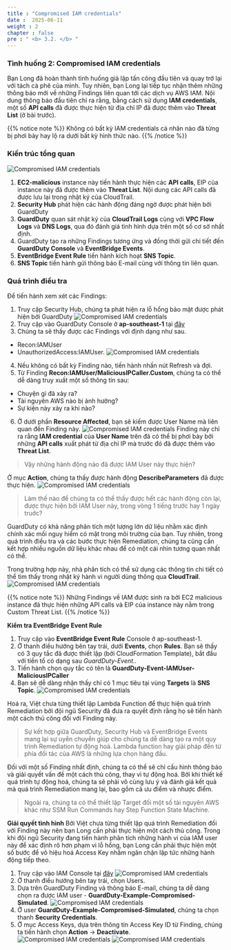 ```yaml
---
title : "Compromised IAM credentials"
date :  2025-06-11
weight : 2 
chapter : false
pre : " <b> 3.2. </b> "
---
```

### Tình huống 2: Compromised IAM credentials
Bạn Long đã hoàn thành tình huống giả lập tấn công đầu tiên và quay trở lại với tách cà phê của mình. Tuy nhiên, bạn Long lại tiếp tục nhận thêm những thông báo mới về những Findings liên quan tới các dịch vụ AWS IAM. Nội dung thông báo đầu tiên chỉ ra rằng, bằng cách sử dụng **IAM credentials**, một số **API calls** đã được thực hiện từ địa chỉ IP đã được thêm vào **Threat List** (ở bài trước).

{{% notice note %}}
Không có bất kỳ IAM credentials cá nhân nào đã từng bị phơi bày hay lộ ra dưới bất kỳ hình thức nào.
{{% /notice %}}
### Kiến trúc tổng quan

![Compromised IAM credentials](/images/3.attack/3.2/CompromisedIAMcredentials.png)
1. **EC2-malicious** instance này tiến hành thực hiện các **API calls**, EIP của instance này đã được thêm vào **Threat List**. Nội dung các API calls đã được lưu lại trong nhật ký của CloudTrail.
2. **Security Hub** phát hiện các hành động đáng ngờ được phát hiện bởi GuardDuty
3. **GuardDuty** quan sát nhật ký của **CloudTrail Logs** cùng với **VPC Flow Logs** và **DNS Logs**, qua đó đánh giá tình hình dựa trên một số cơ sở nhất định.
3. GuardDuty tạo ra những Findings tương ứng và đồng thời gửi chi tiết đến **GuardDuty Console** và **EventBridge Events**.
4. **EventBridge Event Rule** tiến hành kích hoạt **SNS Topic**.
5. **SNS Topic** tiến hành gửi thông báo E-mail cùng với thông tin liên quan.

### Quá trình điều tra
Để tiến hành xem xét các Findings:
1. Truy cập Security Hub, chúng ta phát hiện ra lỗ hổng bảo mật được phát hiện bởi GuardDuty
![Compromised IAM credentials](/images/3.attack/3.2/hub.png)
2. Truy cập vào GuardDuty Console ở **ap-southeast-1** tại [đây](https://ap-southeast-1.console.aws.amazon.com/guardduty/home?region=ap-southeast-1#/)
3. Chúng ta sẽ thấy được các Findings với định dạng như sau.
- Recon:IAMUser
- UnauthorizedAccess:IAMUser.
![Compromised IAM credentials](/images/3.attack/3.2/1.png)
4. Nếu không có bất kỳ Finding nào, tiến hành nhấn nút Refresh và đợi.
5. Từ Finding **Recon:IAMUser/MaliciousIPCaller.Custom**, chúng ta có thể dễ dàng truy xuất một số thông tin sau:
- Chuyện gì đã xảy ra?
- Tài nguyên AWS nào bị ảnh hưởng?
- Sự kiện này xảy ra khi nào?
6. Ở dưới phần **Resource Affected**, bạn sẽ kiếm được User Name mà liên quan đến Finding này. 
![Compromised IAM credentials](/images/3.attack/3.2/2.png)
Finding này chỉ ra rằng **IAM credential** của **User Name** trên đã có thể bị phơi bày bởi những **API calls** xuất phát từ địa chỉ IP mà trước đó đã được thêm vào **Threat List**.

> Vậy những hành động nào đã được IAM User này thực hiện?

Ở mục **Action**, chúng ta thấy được hành động **DescribeParameters** đã được thực hiện.
![Compromised IAM credentials](/images/3.attack/3.2/3.png)
> Làm thế nào để chúng ta có thể thấy được hết các hành động còn lại, được thực hiện bởi IAM User này, trong vòng 1 tiếng trước hay 1 ngày truớc?

GuardDuty có khả năng phân tích một lượng lớn dữ liệu nhằm xác định chính xác mối nguy hiểm có mặt trong môi trường của bạn. Tuy nhiên, trong quá trình điều tra và các bước thực hiện Remediation, chúng ta cũng cần kết hợp nhiều nguồn dữ liệu khác nhau để có một cái nhìn tương quan nhất có thể.

Trong trường hợp này, nhà phân tích có thể sử dụng các thông tin chi tiết có thể tìm thấy trong nhật ký hành vi người dùng thông qua **CloudTrail**.
![Compromised IAM credentials](/images/3.attack/3.2/4.png)

{{% notice note %}}
Những Findings về IAM được sinh ra bởi EC2 malicious instance đã thực hiện những API calls và EIP của instance này nằm trong Custom Threat List.
{{% /notice %}}

**Kiểm tra EventBridge Event Rule**
1. Truy cập vào **EventBridge Event Rule** Console ở ap-southeast-1.
2. Ở thanh điều hướng bên tay trái, dưới **Events**, chọn **Rules**. Bạn sẽ thấy có 3 quy tắc đã được thiết lập (bởi CloudFormation Template), bắt đầu với tiền tố có dạng sau *GuardDuty-Event..*
3. Tiến hành chọn quy tắc có tên là **GuardDuty-Event-IAMUser-MaliciousIPCaller**
4. Bạn sẽ dễ dàng nhận thấy chỉ có 1 mục tiêu tại vùng **Targets** là **SNS Topic**.
![Compromised IAM credentials](/images/3.attack/3.2/5.png)

Hoá ra, Việt chưa từng thiết lập Lambda Function để thực hiện quá trình Remediation bởi đội ngũ Security đã đưa ra quyết định rằng họ sẽ tiến hành một cách thủ công đối với Finding này.

> Sự kết hợp giữa GuardDuty, Security Hub và EventBridge Events mang lại sự uyển chuyển giúp cho chúng ta dễ dàng tạo ra một quy trình Remediation tự động hoá. Lambda function hay giải pháp đến từ phía đối tác của AWS là những lựa chọn hàng đầu.

Đối với một số Finding nhất định, chúng ta có thể sẽ chỉ cấu hình thông báo và giải quyết vấn đề một cách thủ công, thay vì tự động hoá. Bởi khi thiết kế quá trình tự động hoá, chúng ta sẽ phải vô cùng lưu ý và đánh giá kết quả mà quá trình Remediation mang lại, bao gồm cả ưu điểm và nhược điểm.

> Ngoài ra, chúng ta có thể thiết lập Target đối một số tài nguyên AWS khác như SSM Run Commands hay Step Function State Machine.

**Giải quyết tình hình**
Bởi Việt chưa từng thiết lập quá trình Remediation đối với Finding này nên bạn Long cần phải thực hiện một cách thủ công. Trong khi đội ngũ Security đang tiến hành phân tích những hành vi của IAM user này để xác định rõ hơn phạm vi lỗ hổng, bạn Long cần phải thực hiện một số bước để vô hiệu hoá Access Key nhằm ngăn chặn lập tức những hành động tiếp theo.

1. Truy cập vào IAM Console tại [đây](https://us-east-1.console.aws.amazon.com/iam/home?region=ap-southeast-1#/home)
![Compromised IAM credentials](/images/3.attack/3.2/6.png)
2. Ở thanh điều hướng bên tay trái, chọn Users.
3. Dựa trên GuardDuty Finding và thông báo E-mail, chúng ta dễ dàng chọn ra được IAM user - **GuardDuty-Example-Compromised-Simulated**.
![Compromised IAM credentials](/images/3.attack/3.2/7.png)
4. Ở user **GuardDuty-Example-Compromised-Simulated**, chúng ta chọn thanh **Security Credentials**.
5. Ở mục Access Keys, dựa trên thông tin Access Key ID từ Finding, chúng ta tiến hành chọn **Action** -> **Deactivate**.
![Compromised IAM credentials](/images/3.attack/3.2/8.png)
![Compromised IAM credentials](/images/3.attack/3.2/9.png)


